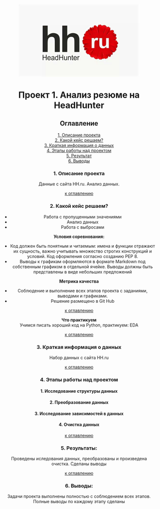 
<center> <img src = https://raw.githubusercontent.com/AndreyRysistov/DatasetsForPandas/main/hh%20label.jpg alt="drawing" style="width:400px;">


# Проект 1. Анализ резюме на HeadHunter

## <a1 id="title0">Оглавление</a1>  
[1. Описание проекта](#title1)  
[2. Какой кейс решаем?](#title2)  
[3. Краткая информация о данных](#title3)  
[4. Этапы работы над проектом](#title4)  
[5. Результат](#title5)    
[6. Выводы](#title6) 

### <b id="title1">1. Описание проекта</b>  
Данные с сайта HH.ru. Анализ данных.

[к оглавлению](#title0)


### <c id="title2">2. Какой кейс решаем?</c>    
- Работа с пропущенными значениями
- Анализ данных
- Работа с выбросами

**Условия соревнования:**   
- Код должен быть понятным и читаемым: имена и функции отражают их сущность, важно учитывать множество строгих конструкций и условий. Код оформления согласно созданию PEP 8.
- Выводы к графикам оформляются в формате Markdown под собственным графиком в отдельной ячейке. Выводы должны быть представлены в виде небольших предложений

**Метрика качества**     
- Соблюдение и выполнение всех этапов проекта с заданиями, выводами и графиками.
- Решение размещено в Git Hub

[к оглавлению](#title0)


**Что практикуем**     
Учимся писать хороший код на Python, практикуем: EDA 

[к оглавлению](#title0)

### <d id="title3">3. Краткая информация о данных<d>
Набор данных с сайта HH.ru 


[к оглавлению](#title0)


### <e id="title4">4. Этапы работы над проектом<e>
#### 1.  Исследование структуры данных
#### 2.  Преобразование данных
#### 3.  Исследование зависимостей в данных
#### 4.  Очистка данных


[к оглавлению](#title0)


### <f id="title5">5. Результаты:<f>  
Проведены иследования данных, преобразованы и произведена очистка. Сделаны выводы


[к оглавлению](#title0)


### <g id="title6">6. Выводы:<g>
Задачи проекта выполнены полностью с соблюдением всех этапов. Полные выводы по каждому этапу сделаны  
